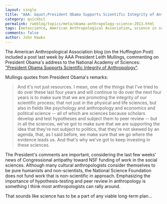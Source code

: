 ```yaml
---
layout: single 
title: "AAA: &quot;President Obama Supports Scientific Integrity of Anthropology&quot;" 
category: quickbit
permalink: /weblog/topics/meta/obama-anthropology-science-2013.html
tags: [metascience, American Anthropological Association, science in society] 
comments: false 
author: John Hawks 
---
```


The American Anthropological Association blog (on the Huffington Post) included a post last week by AAA President Leith Mullings, commenting on President Obama's address to the National Academy of Sciences: <a href="http://www.huffingtonpost.com/american-anthropological-association/president-obama-supports-scientific-integrity-of-anthropology_b_3203301.html">"President Obama Supports Scientific Integrity of Anthropology"</a>.

Mullings quotes from President Obama's remarks: 

<blockquote>And it's not just resources. I mean, one of the things that I've tried to do over these last four years and will continue to do over the next four years is to make sure that we are promoting the integrity of our scientific process; that not just in the physical and life sciences, but also in fields like psychology and anthropology and economics and political science -- all of which are sciences because scholars develop and test hypotheses and subject them to peer review -- but in all the sciences, we've got to make sure that we are supporting the idea that they're not subject to politics, that they're not skewed by an agenda, that, as I said before, we make sure that we go where the evidence leads us. And that's why we've got to keep investing in these sciences.</blockquote>

The President's comments are important, considering the last few weeks' news of Congressional antipathy toward NSF funding of work in the social sciences. Although many cultural anthropologists consider themselves to be pure humanists and non-scientists, the National Science Foundation does not fund work that is non-scientific in approach. Emphasizing the importance of hypothesis-testing and peer review in anthropology is something I think most anthropologists can rally around. 

That sounds like science has to be a part of any viable long-term plan... 



